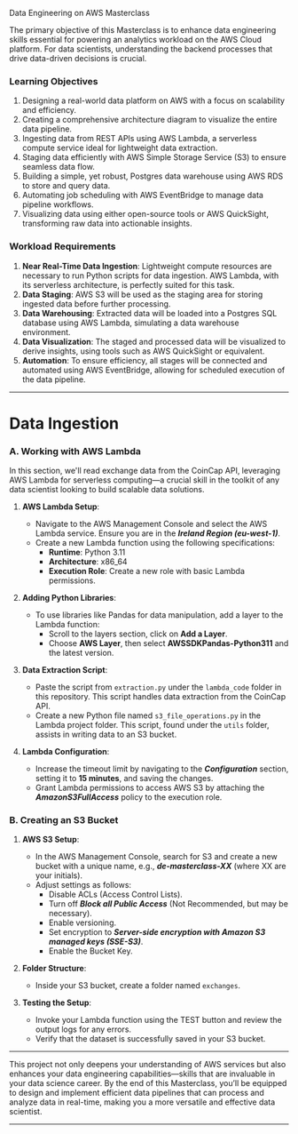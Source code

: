 Data Engineering on AWS Masterclass

The primary objective of this Masterclass is to enhance data engineering skills essential for powering an analytics workload on the AWS Cloud platform. For data scientists, understanding the backend processes that drive data-driven decisions is crucial. 
### Learning Objectives

1. Designing a real-world data platform on AWS with a focus on scalability and efficiency.
2. Creating a comprehensive architecture diagram to visualize the entire data pipeline.
3. Ingesting data from REST APIs using AWS Lambda, a serverless compute service ideal for lightweight data extraction.
4. Staging data efficiently with AWS Simple Storage Service (S3) to ensure seamless data flow.
5. Building a simple, yet robust, Postgres data warehouse using AWS RDS to store and query data.
6. Automating job scheduling with AWS EventBridge to manage data pipeline workflows.
7. Visualizing data using either open-source tools or AWS QuickSight, transforming raw data into actionable insights.

### Workload Requirements

1. **Near Real-Time Data Ingestion**: Lightweight compute resources are necessary to run Python scripts for data ingestion. AWS Lambda, with its serverless architecture, is perfectly suited for this task.
2. **Data Staging**: AWS S3 will be used as the staging area for storing ingested data before further processing.
3. **Data Warehousing**: Extracted data will be loaded into a Postgres SQL database using AWS Lambda, simulating a data warehouse environment.
4. **Data Visualization**: The staged and processed data will be visualized to derive insights, using tools such as AWS QuickSight or equivalent.
5. **Automation**: To ensure efficiency, all stages will be connected and automated using AWS EventBridge, allowing for scheduled execution of the data pipeline.

---

# Data Ingestion

### A. Working with AWS Lambda

In this section, we'll read exchange data from the CoinCap API, leveraging AWS Lambda for serverless computing—a crucial skill in the toolkit of any data scientist looking to build scalable data solutions.

1. **AWS Lambda Setup**:
    - Navigate to the AWS Management Console and select the AWS Lambda service. Ensure you are in the ***Ireland Region (eu-west-1)***.
    - Create a new Lambda function using the following specifications:
        - **Runtime**: Python 3.11
        - **Architecture**: x86_64
        - **Execution Role**: Create a new role with basic Lambda permissions.

2. **Adding Python Libraries**:
    - To use libraries like Pandas for data manipulation, add a layer to the Lambda function:
        - Scroll to the layers section, click on **Add a Layer**.
        - Choose **AWS Layer**, then select **AWSSDKPandas-Python311** and the latest version.

3. **Data Extraction Script**:
    - Paste the script from `extraction.py` under the `lambda_code` folder in this repository. This script handles data extraction from the CoinCap API.
    - Create a new Python file named `s3_file_operations.py` in the Lambda project folder. This script, found under the `utils` folder, assists in writing data to an S3 bucket.

4. **Lambda Configuration**:
    - Increase the timeout limit by navigating to the ***Configuration*** section, setting it to **15 minutes**, and saving the changes.
    - Grant Lambda permissions to access AWS S3 by attaching the ***AmazonS3FullAccess*** policy to the execution role.

### B. Creating an S3 Bucket

1. **AWS S3 Setup**:
    - In the AWS Management Console, search for S3 and create a new bucket with a unique name, e.g., ***de-masterclass-XX*** (where XX are your initials).
    - Adjust settings as follows:
        - Disable ACLs (Access Control Lists).
        - Turn off ***Block all Public Access*** (Not Recommended, but may be necessary).
        - Enable versioning.
        - Set encryption to ***Server-side encryption with Amazon S3 managed keys (SSE-S3)***.
        - Enable the Bucket Key.

2. **Folder Structure**:
    - Inside your S3 bucket, create a folder named `exchanges`.

3. **Testing the Setup**:
    - Invoke your Lambda function using the TEST button and review the output logs for any errors.
    - Verify that the dataset is successfully saved in your S3 bucket.

---

This project not only deepens your understanding of AWS services but also enhances your data engineering capabilities—skills that are invaluable in your data science career. By the end of this Masterclass, you’ll be equipped to design and implement efficient data pipelines that can process and analyze data in real-time, making you a more versatile and effective data scientist.

---


